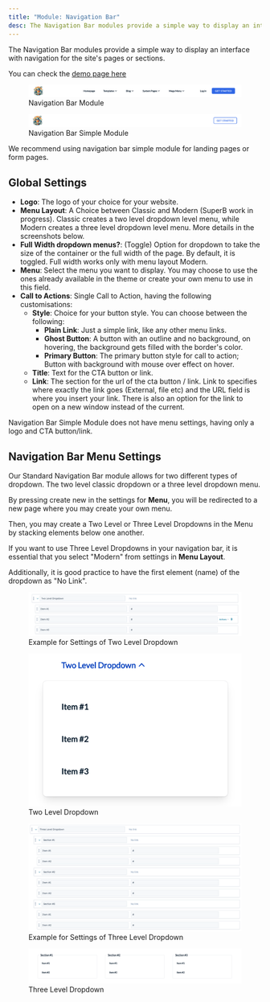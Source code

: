 ```yaml
---
title: "Module: Navigation Bar"
desc: The Navigation Bar modules provide a simple way to display an interface with navigation for the site's pages or sections.
---
```


The Navigation Bar modules provide a simple way to display an interface with navigation for the site's pages or sections.

You can check the [demo page here](https://143910617.hs-sites-eu1.com/module-navigation-bar)

<figure>
  <img src="./nav-bar.png" alt="Screenshot of Navigation Bar Module" />
  <figcaption>Navigation Bar Module</figcaption>
</figure>

<figure>
  <img src="./nav-bar-simple.png" alt="Screenshot of Navigation Bar Simple Module" />
  <figcaption>Navigation Bar Simple Module</figcaption>
</figure>

We recommend using navigation bar simple module for landing pages or form pages.

## Global Settings
- **Logo**: The logo of your choice for your website.
- **Menu Layout**: A Choice between Classic and Modern (SuperB work in progress). Classic creates a two level dropdown level menu, while Modern creates a three level dropdown level menu. More details in the screenshots below.
- **Full Width dropdown menus?**: (Toggle) Option for dropdown to take the size of the container or the full width of the page. By default, it is toggled. Full width works only with menu layout Modern.
- **Menu**: Select the menu you want to display. You may choose to use the ones already available in the theme or create your own menu to use in this field.
- **Call to Actions**: Single Call to Action, having the following customisations:
  - **Style**: Choice for your button style. You can choose between the following:
    - **Plain Link**: Just a simple link, like any other menu links.
    - **Ghost Button**: A button with an outline and no background, on hovering, the background gets filled with the border's color.
    - **Primary Button**: The primary button style for call to action; Button with background with mouse over effect on hover.
  - **Title**: Text for the CTA button or link.
  - **Link**: The section for the url of the cta button / link. Link to specifies where exactly the link goes (External, file etc) and the URL field is where you insert your link. There is also an option for the link to open on a new window instead of the current.

Navigation Bar Simple Module does not have menu settings, having only a logo and CTA button/link.

## Navigation Bar Menu Settings

Our Standard Navigation Bar module allows for two different types of dropdown. The two level classic dropdown or a three level dropdown menu.

By pressing create new in the settings for **Menu**, you will be redirected to a new page where you may create your own menu.

Then, you may create a Two Level or Three Level Dropdowns in the Menu by stacking elements below one another.

If you want to use Three Level Dropdowns in your navigation bar, it is essential that you select "Modern" from settings in **Menu Layout**.

Additionally, it is good practice to have the first element (name) of the dropdown as "No Link".

<figure>
  <img src="./dropdown-two-settings.png" alt="Example of Settings for Two Level Dropdown" />
  <figcaption>Example for Settings of Two Level Dropdown</figcaption>
</figure>

<figure>
  <img src="./dropdown-level-two.png" alt="Screenshot of Two Level Dropdown" eleventy:widths="300"/>
  <figcaption>Two Level Dropdown</figcaption>
</figure>

<figure>
  <img src="./dropdown-three-settings.png" alt="Example of Settings for Three Level Dropdown" eleventy:widths="600"/>
  <figcaption>Example for Settings of Three Level Dropdown</figcaption>
</figure>

<figure>
  <img src="./dropdown-level-three.png" alt="Screenshot of Three Level Dropdown Menu" />
  <figcaption>Three Level Dropdown</figcaption>
</figure>

